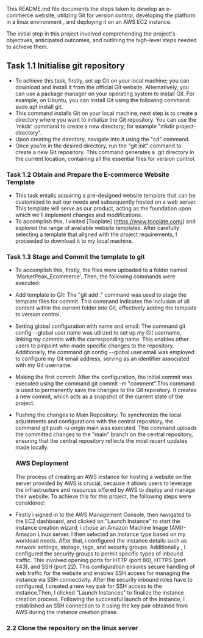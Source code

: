 This README.md file documents  the steps taken to develop an e-commerce website, utilizing Git for version control, developing the platform in a linux environment , and deploying it on an AWS EC2 instance.

The initial step in this project involved comprehending the project's objectives, anticipated outcomes, and outlining the high-level steps needed to achieve them.
## Task 1.1 Initialise git repository
- To achieve this task, firstly, set up Git on your local machine; you can download and install it from the official Git website. Alternatively, you can use a package manager on your operating system to install Git. For example, on Ubuntu, you can install Git using the following command: sudo apt install git.
- This command installs Git on your local machine, next step is to create a directory where you want to initialize the Git repository. You can use the 'mkdir' command to create a new directory; for example "mkdir project-directory".
- Upon creating the directory, navigate into it using the "cd" command. 
- Once you're in the desired directory, run the "git init" command to create a new Git repository. This command generates a .git directory in the current location, containing all the essential files for version control. 
### Task 1.2 Obtain and Prepare the E-commerce Website Template
- This task entails acquiring a pre-designed website template that can be customized to suit our needs and subsequently hosted on a web server. This template will serve as our product, acting as the foundation upon which we'll implement changes and modifications.
- To accomplish this, I visited [Tooplate] (https://www.tooplate.com/) and explored the range of available website templates. After carefully selecting a template that aligned with the project requirements, I proceeded to download it to my local machine.

### Task 1.3 Stage and Commit the template to git
- To accomplish this, firstly, the files were uploaded to a folder named 'MarketPeak_Ecommerce'. Then, the following commands were executed:
- Add template to Git: The "git add ." command was used to stage the template files for commit. This command indicates the inclusion of all content within the current folder into Git, effectively adding the template to version control.
- Setting global configuration with name and email: The command git config --global user.name was utilized to set up my Git username, linking my commits with the corresponding name. This enables other users to pinpoint who made specific changes to the repository. Additionally, the command git config --global user.email was employed to configure my Git email address, serving as an identifier associated with my Git username.
- Making the first commit: After the configuration, the initial commit was executed using the command git commit -m "comment".This  command is used to permanently save the changes to the Git repository. It creates a new commit, which acts as a snapshot of the current state of the project.
- Pushing the changes to Main Repository: To synchronize the local adjustments and configurations with the central repository, the command git push -u origin main was executed. This command uploads the committed changes to the "main" branch on the central repository, ensuring that the central repository reflects the most recent updates made locally.

  ### AWS Deployment
  The process of creating an AWS instance for hosting a website on the server provided by AWS is crucial, because it allows users to leverage the infrastructure and resources offered by AWS to deploy and manage their website. To achieve this for this project, the following steps were considered:
- Firstly i signed in to the AWS Management Console, then navigated to the EC2 dashboard, and clicked  on "Launch Instance" to start the instance creation wizard, i chose an Amazon Machine Image (AMI)- Amazon Linux server. I then selected an instance type based on my workload needs. After that, i configured the instance details such as network settings, storage, tags, and security groups. Additionally , I configured the security groups to permit specific types of inbound traffic. This involved opening ports for HTTP (port 80), HTTPS (port 443), and SSH (port 22). This configuration ensures secure handling of web traffic for the website and enables SSH access for managing the instance via SSH connectivity. After the security inbound roles have to configured, I created a new key pair for SSH access to the instance.Then, I clicked "Launch Instances" to finalize the instance creation process. Following the successful launch of the instance, I established an SSH connection to it using the key pair obtained from AWS during the instance creation phase.

### 2.2 Clone the repository on the linux server

